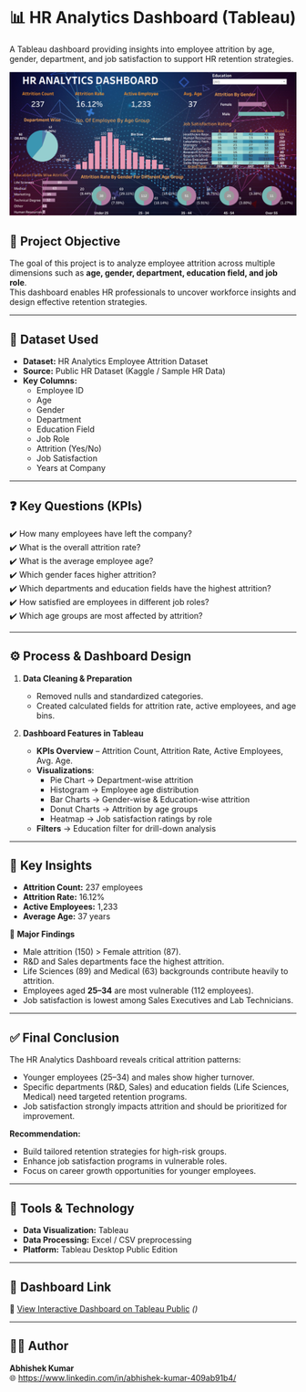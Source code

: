 # 📊 HR Analytics Dashboard (Tableau)
A Tableau dashboard providing insights into employee attrition by age, gender, department, and job satisfaction to support HR retention strategies.



![Dashboard Preview](./HR_Analytics_Dashboard.png)

## 🎯 Project Objective  
The goal of this project is to analyze employee attrition across multiple dimensions such as **age, gender, department, education field, and job role**.  
This dashboard enables HR professionals to uncover workforce insights and design effective retention strategies.

---

## 📂 Dataset Used  
- **Dataset:** HR Analytics Employee Attrition Dataset  
- **Source:** Public HR Dataset (Kaggle / Sample HR Data)  
- **Key Columns:**  
  - Employee ID  
  - Age  
  - Gender  
  - Department  
  - Education Field  
  - Job Role  
  - Attrition (Yes/No)  
  - Job Satisfaction  
  - Years at Company  

---

## ❓ Key Questions (KPIs)  
✔️ How many employees have left the company?  
✔️ What is the overall attrition rate?  
✔️ What is the average employee age?  
✔️ Which gender faces higher attrition?  
✔️ Which departments and education fields have the highest attrition?  
✔️ How satisfied are employees in different job roles?  
✔️ Which age groups are most affected by attrition?  

---

## ⚙️ Process & Dashboard Design  

1. **Data Cleaning & Preparation**  
   - Removed nulls and standardized categories.  
   - Created calculated fields for attrition rate, active employees, and age bins.  

2. **Dashboard Features in Tableau**  
   - **KPIs Overview** – Attrition Count, Attrition Rate, Active Employees, Avg. Age.  
   - **Visualizations**:  
     - Pie Chart → Department-wise attrition  
     - Histogram → Employee age distribution  
     - Bar Charts → Gender-wise & Education-wise attrition  
     - Donut Charts → Attrition by age groups  
     - Heatmap → Job satisfaction ratings by role  
   - **Filters** → Education filter for drill-down analysis  

---

## 🔎 Key Insights  

- **Attrition Count:** 237 employees  
- **Attrition Rate:** 16.12%  
- **Active Employees:** 1,233  
- **Average Age:** 37 years  

📌 **Major Findings**  
- Male attrition (150) > Female attrition (87).  
- R&D and Sales departments face the highest attrition.  
- Life Sciences (89) and Medical (63) backgrounds contribute heavily to attrition.  
- Employees aged **25–34** are most vulnerable (112 employees).  
- Job satisfaction is lowest among Sales Executives and Lab Technicians.  

---

## ✅ Final Conclusion  

The HR Analytics Dashboard reveals critical attrition patterns:  
- Younger employees (25–34) and males show higher turnover.  
- Specific departments (R&D, Sales) and education fields (Life Sciences, Medical) need targeted retention programs.  
- Job satisfaction strongly impacts attrition and should be prioritized for improvement.  

**Recommendation:**  
- Build tailored retention strategies for high-risk groups.  
- Enhance job satisfaction programs in vulnerable roles.  
- Focus on career growth opportunities for younger employees.  

---

## 🚀 Tools & Technology  
- **Data Visualization:** Tableau  
- **Data Processing:** Excel / CSV preprocessing  
- **Platform:** Tableau Desktop Public Edition  

---

## 📌 Dashboard Link  
🔗 [View Interactive Dashboard on Tableau Public](#) *([](https://public.tableau.com/authoring/Book1_17572407444080/HRANALYTICSDASHBOARD#1))*  

---

## 👨‍💻 Author  
**Abhishek Kumar**  
🌐 https://www.linkedin.com/in/abhishek-kumar-409ab91b4/ 
